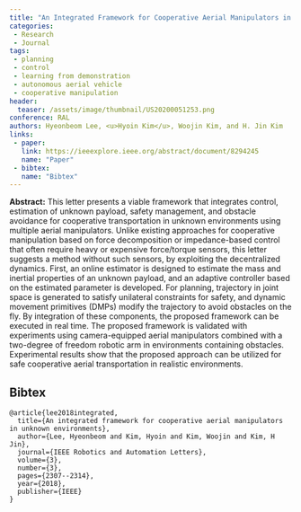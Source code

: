 ```yaml
---
title: "An Integrated Framework for Cooperative Aerial Manipulators in Unknown Environments"
categories:
 - Research
 - Journal
tags:
 - planning
 - control
 - learning from demonstration
 - autonomous aerial vehicle
 - cooperative manipulation
header:
  teaser: /assets/image/thumbnail/US20200051253.png
conference: RAL
authors: Hyeonbeom Lee, <u>Hyoin Kim</u>, Woojin Kim, and H. Jin Kim
links: 
 - paper: 
   link: https://ieeexplore.ieee.org/abstract/document/8294245
   name: "Paper"
 - bibtex: 
   name: "Bibtex"
---
```


**Abstract:** This letter presents a viable framework that integrates control, estimation of unknown payload, safety management, and obstacle avoidance for cooperative transportation in unknown environments using multiple aerial manipulators. Unlike existing approaches for cooperative manipulation based on force decomposition or impedance-based control that often require heavy or expensive force/torque sensors, this letter suggests a method without such sensors, by exploiting the decentralized dynamics. First, an online estimator is designed to estimate the mass and inertial properties of an unknown payload, and an adaptive controller based on the estimated parameter is developed. For planning, trajectory in joint space is generated to satisfy unilateral constraints for safety, and dynamic movement primitives (DMPs) modify the trajectory to avoid obstacles on the fly. By integration of these components, the proposed framework can be executed in real time. The proposed framework is validated with experiments using camera-equipped aerial manipulators combined with a two-degree of freedom robotic arm in environments containing obstacles. Experimental results show that the proposed approach can be utilized for safe cooperative aerial transportation in realistic environments.

## Bibtex <a id="bibtex"></a>
```
@article{lee2018integrated,
  title={An integrated framework for cooperative aerial manipulators in unknown environments},
  author={Lee, Hyeonbeom and Kim, Hyoin and Kim, Woojin and Kim, H Jin},
  journal={IEEE Robotics and Automation Letters},
  volume={3},
  number={3},
  pages={2307--2314},
  year={2018},
  publisher={IEEE}
}
```



